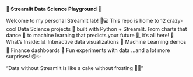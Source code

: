 **🚀 Streamlit Data Science Playground 🎢**

Welcome to my personal Streamlit lab! 🧪💻
This repo is home to 12 crazy-cool Data Science projects 🌟 built with Python + Streamlit. From charts that dance 💃 to machine learning that predicts your future 🔮, it’s all here!
🎯 What’s Inside:
📊 Interactive data visualizations
🤖 Machine Learning demos
💸 Finance dashboards
🧩 Fun experiments with data
…and a lot more surprises! 😏✨

“Data without Streamlit is like a cake without frosting 🍰😎”

